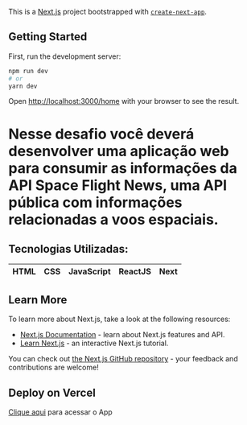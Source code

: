 This is a [Next.js](https://nextjs.org/) project bootstrapped with [`create-next-app`](https://github.com/vercel/next.js/tree/canary/packages/create-next-app).

## Getting Started

First, run the development server:

```bash
npm run dev
# or
yarn dev
```

Open [http://localhost:3000/home](http://localhost:3000/home) with your browser to see the result.

# Nesse desafio você deverá desenvolver uma aplicação web para consumir as informações da API Space Flight News, uma API pública com informações relacionadas a voos espaciais.
## Tecnologias Utilizadas:
|HTML|CSS|JavaScript|ReactJS|Next|
|-|-|-|-|-|

## Learn More

To learn more about Next.js, take a look at the following resources:

- [Next.js Documentation](https://nextjs.org/docs) - learn about Next.js features and API.
- [Learn Next.js](https://nextjs.org/learn) - an interactive Next.js tutorial.

You can check out [the Next.js GitHub repository](https://github.com/vercel/next.js/) - your feedback and contributions are welcome!

## Deploy on Vercel

[Clique aqui](https://trackit-taupe.vercel.app/) para acessar o App
